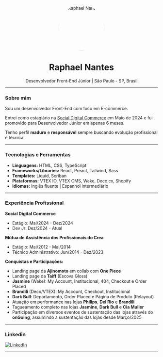 <!-- Raphael Nantes - README Profile -->

<p align="center">
  <img src="https://raw.githubusercontent.com/raphaelnantes/raphaelnantes/main/profile-pic.png" width="150" alt="Raphael Nantes" style="border-radius: 50%;" />
</p>

<h1 align="center">Raphael Nantes </h1>

<p align="center">
  Desenvolvedor Front-End Júnior | São Paulo - SP, Brasil
</p>

---

### Sobre mim

Sou um desenvolvedor Front-End com foco em E-commerce.

Entrei como estagiário na [Social Digital Commerce](https://www.socialsa.com/) em Maio de 2024 e fui promovido para Desenvolvedor Júnior em apenas 6 meses.

Tenho perfil **maduro** e **responsável** sempre buscando evolução profissional e técnica.

---

###  Tecnologias e Ferramentas

- **Linguagens:** HTML, CSS, TypeScript
- **Frameworks/Libraries:** React, Preact, Tailwind, Sass
- **Templates:** Liquid, Scriban
- **Plataformas:** VTEX IO, VTEX CMS, Wake, Deco.cx, Shopify
- **Idiomas:** Inglês fluente | Espanhol intermediário

---

###  Experiência Profissional

**Social Digital Commerce**
-  Estágio: Mai/2024 - Dez/2024
-  Dev Jr: Dez/2024 - Atual

**Mútua de Assistência dos Profissionais do Crea**
-  Estágio: Mai/2012 - Mai/2014
-  Técnico Administrativo: Jun/2014 - Dez/2023

**Conquistas e Participações:**
-  Landing page da **Ajinomoto** em collab com **One Piece**
-  Landing page da **Taiff** (Escova Gloss)
-  **Jasmine** (Wake): My Account, Institucional, 404, Checkout e Order Placed
-  **Brandili** (Deco/VTEX): My Account, Checkout, Institucional
-  **Dark Bull**: Departamento, Order Placed e Página de Produto (Relayout)
-  Atuação em performance nas lojas **Philips**, **Del Rio** e **Brandili**
-  Tagueamento completo nas lojas **Jasmine**, **Dark Bull** e **Cia Muller**
-  Participação em diversos eventos de sustentação das lojas através do **onGoing**, assumindo a sustentação das lojas desde Março/2025

---

###  Linkedin

[![LinkedIn](https://img.shields.io/badge/-Raphael%20Nantes-blue?style=for-the-badge&logo=Linkedin&logoColor=white&link=https://www.linkedin.com/in/raphael-nantes)](https://www.linkedin.com/in/raphael-nantes)

---

> 

